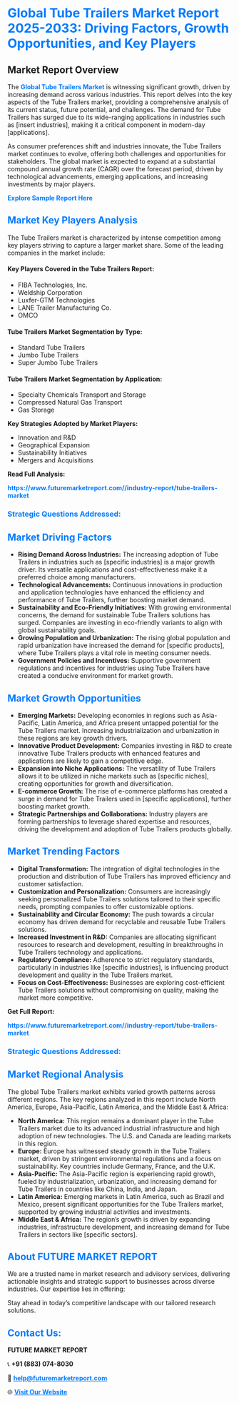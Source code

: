 <h1 style="color: #007BFF;">Global Tube Trailers Market Report 2025-2033: Driving Factors, Growth Opportunities, and Key Players</h1>

<section id="overview">
<h2>Market Report Overview</h2>
<p>The <a href="https://www.futuremarketreport.com//industry-report/tube-trailers-market" style="color: #007BFF; text-decoration: none;"><strong>Global Tube Trailers Market</strong></a> is witnessing significant growth, driven by increasing demand across various industries. This report delves into the key aspects of the Tube Trailers market, providing a comprehensive analysis of its current status, future potential, and challenges. The demand for Tube Trailers has surged due to its wide-ranging applications in industries such as [insert industries], making it a critical component in modern-day [applications].</p>
<p>As consumer preferences shift and industries innovate, the Tube Trailers market continues to evolve, offering both challenges and opportunities for stakeholders. The global market is expected to expand at a substantial compound annual growth rate (CAGR) over the forecast period, driven by technological advancements, emerging applications, and increasing investments by major players.</p>
</section>

<section id="overview">
<p><a href="https://www.futuremarketreport.com//request-sample/reportId=88746" style="color: #007BFF; text-decoration: none;"><strong>Explore Sample Report Here</strong></a></p>
</section>

<section id="key-players">
<h2 style="color: #007BFF;">Market Key Players Analysis</h2>
<p>The Tube Trailers market is characterized by intense competition among key players striving to capture a larger market share. Some of the leading companies in the market include:</p>
<h4>Key Players Covered in the Tube Trailers Report:</h4>
<ul><li>FIBA Technologies, Inc.</li><li>Weldship Corporation</li><li>Luxfer-GTM Technologies</li><li>LANE Trailer Manufacturing Co.</li><li>OMCO</li></ul>
<h4>Tube Trailers Market Segmentation by Type:</h4>
<ul><li>Standard Tube Trailers</li><li>Jumbo Tube Trailers</li><li>Super Jumbo Tube Trailers</li></ul>

<h4>Tube Trailers Market Segmentation by Application:</h4>
<ul><li>Specialty Chemicals Transport and Storage</li><li>Compressed Natural Gas Transport</li><li>Gas Storage</li></ul>
<p><strong>Key Strategies Adopted by Market Players:</strong></p>
<ul>
<li>Innovation and R&D</li>
<li>Geographical Expansion</li>
<li>Sustainability Initiatives</li>
<li>Mergers and Acquisitions</li>
</ul>
</section>

<section>
<p><strong>Read Full Analysis: </strong></p><a href="https://www.futuremarketreport.com//industry-report/tube-trailers-market" style="color: #007BFF; text-decoration: none;"><strong>https://www.futuremarketreport.com//industry-report/tube-trailers-market</strong></a>
<h3 style="color: #007BFF;">Strategic Questions Addressed:</h3>
</section>

<section id="driving-factors">
<h2 style="color: #007BFF;">Market Driving Factors</h2>
<ul>
<li><strong>Rising Demand Across Industries:</strong> The increasing adoption of Tube Trailers in industries such as [specific industries] is a major growth driver. Its versatile applications and cost-effectiveness make it a preferred choice among manufacturers.</li>
<li><strong>Technological Advancements:</strong> Continuous innovations in production and application technologies have enhanced the efficiency and performance of Tube Trailers, further boosting market demand.</li>
<li><strong>Sustainability and Eco-Friendly Initiatives:</strong> With growing environmental concerns, the demand for sustainable Tube Trailers solutions has surged. Companies are investing in eco-friendly variants to align with global sustainability goals.</li>
<li><strong>Growing Population and Urbanization:</strong> The rising global population and rapid urbanization have increased the demand for [specific products], where Tube Trailers plays a vital role in meeting consumer needs.</li>
<li><strong>Government Policies and Incentives:</strong> Supportive government regulations and incentives for industries using Tube Trailers have created a conducive environment for market growth.</li>
</ul>
</section>

<section id="growth-opportunities">
<h2 style="color: #007BFF;">Market Growth Opportunities</h2>
<ul>
<li><strong>Emerging Markets:</strong> Developing economies in regions such as Asia-Pacific, Latin America, and Africa present untapped potential for the Tube Trailers market. Increasing industrialization and urbanization in these regions are key growth drivers.</li>
<li><strong>Innovative Product Development:</strong> Companies investing in R&D to create innovative Tube Trailers products with enhanced features and applications are likely to gain a competitive edge.</li>
<li><strong>Expansion into Niche Applications:</strong> The versatility of Tube Trailers allows it to be utilized in niche markets such as [specific niches], creating opportunities for growth and diversification.</li>
<li><strong>E-commerce Growth:</strong> The rise of e-commerce platforms has created a surge in demand for Tube Trailers used in [specific applications], further boosting market growth.</li>
<li><strong>Strategic Partnerships and Collaborations:</strong> Industry players are forming partnerships to leverage shared expertise and resources, driving the development and adoption of Tube Trailers products globally.</li>
</ul>
</section>

<section id="trending-factors">
<h2 style="color: #007BFF;">Market Trending Factors</h2>
<ul>
<li><strong>Digital Transformation:</strong> The integration of digital technologies in the production and distribution of Tube Trailers has improved efficiency and customer satisfaction.</li>
<li><strong>Customization and Personalization:</strong> Consumers are increasingly seeking personalized Tube Trailers solutions tailored to their specific needs, prompting companies to offer customizable options.</li>
<li><strong>Sustainability and Circular Economy:</strong> The push towards a circular economy has driven demand for recyclable and reusable Tube Trailers solutions.</li>
<li><strong>Increased Investment in R&D:</strong> Companies are allocating significant resources to research and development, resulting in breakthroughs in Tube Trailers technology and applications.</li>
<li><strong>Regulatory Compliance:</strong> Adherence to strict regulatory standards, particularly in industries like [specific industries], is influencing product development and quality in the Tube Trailers market.</li>
<li><strong>Focus on Cost-Effectiveness:</strong> Businesses are exploring cost-efficient Tube Trailers solutions without compromising on quality, making the market more competitive.</li>
</ul>
</section>

<section>
<p><strong>Get Full Report: </strong></p><a href="https://www.futuremarketreport.com//industry-report/tube-trailers-market" style="color: #007BFF; text-decoration: none;"><strong>https://www.futuremarketreport.com//industry-report/tube-trailers-market</strong></a>
<h3 style="color: #007BFF;">Strategic Questions Addressed:</h3>
</section>


<section id="regional-analysis">
<h2 style="color: #007BFF;">Market Regional Analysis</h2>
<p>The global Tube Trailers market exhibits varied growth patterns across different regions. The key regions analyzed in this report include North America, Europe, Asia-Pacific, Latin America, and the Middle East & Africa:</p>
<ul>
<li><strong>North America:</strong> This region remains a dominant player in the Tube Trailers market due to its advanced industrial infrastructure and high adoption of new technologies. The U.S. and Canada are leading markets in this region.</li>
<li><strong>Europe:</strong> Europe has witnessed steady growth in the Tube Trailers market, driven by stringent environmental regulations and a focus on sustainability. Key countries include Germany, France, and the U.K.</li>
<li><strong>Asia-Pacific:</strong> The Asia-Pacific region is experiencing rapid growth, fueled by industrialization, urbanization, and increasing demand for Tube Trailers in countries like China, India, and Japan.</li>
<li><strong>Latin America:</strong> Emerging markets in Latin America, such as Brazil and Mexico, present significant opportunities for the Tube Trailers market, supported by growing industrial activities and investments.</li>
<li><strong>Middle East & Africa:</strong> The region’s growth is driven by expanding industries, infrastructure development, and increasing demand for Tube Trailers in sectors like [specific sectors].</li>
</ul>
</section>

<footer>
<h2 style="color: #007BFF;">About FUTURE MARKET REPORT</h2>
<p>We are a trusted name in market research and advisory services, delivering actionable insights and strategic support to businesses across diverse industries. Our expertise lies in offering:</p>

<p>Stay ahead in today’s competitive landscape with our tailored research solutions.</p>

<h2 style="color: #007BFF;">Contact Us:</h2>
<p><strong>FUTURE MARKET REPORT</strong></p>
<p>📞 <strong>+91 (883) 074-8030</strong></p>
<p>📧 <strong><a href="mailto:help@futuremarketreport.com" style="color: #007BFF;">help@futuremarketreport.com</a></strong></p>
<p>🌐 <strong><a href="https://www.futuremarketreport.com/" style="color: #007BFF;">Visit Our Website</a></strong></p>
</footer>
